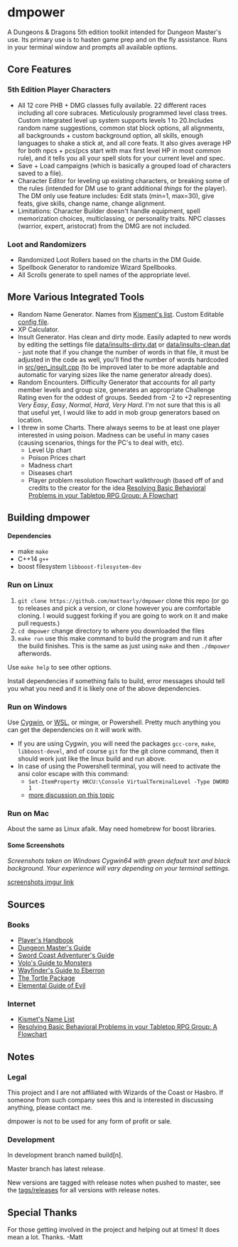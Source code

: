 # dmpower

A Dungeons & Dragons 5th edition toolkit intended for Dungeon Master's use. Its primary use is to hasten game prep and on the fly assistance. Runs in your terminal window and prompts all available options.

## Core Features

### 5th Edition Player Characters

- All 12 core PHB + DMG classes fully available. 22 different races including all core subraces. Meticulously programmed level class trees. Custom integrated level up system supports levels 1 to 20.Includes random name suggestions, common stat block options, all alignments, all backgrounds + custom background option, all skills, enough languages to shake a stick at, and all core feats. It also gives average HP for both npcs + pcs(pcs start with max first level HP in most common rule), and it tells you all your spell slots for your current level and spec.
- Save + Load campaigns (which is basically a grouped load of characters saved to a file).
- Character Editor for leveling up existing characters, or breaking some of the rules (intended for DM use to grant additional _things_ for the player). The DM only use feature includes: Edit stats (min=1, max=30), give feats, give skills, change name, change alignment.
- Limitations: Character Builder doesn't handle equipment, spell memorization choices, multiclassing, or personality traits. NPC classes (warrior, expert, aristocrat) from the DMG are not included.

### Loot and Randomizers

- Randomized Loot Rollers based on the charts in the DM Guide.
- Spellbook Generator to randomize Wizard Spellbooks.
- All Scrolls generate to spell names of the appropriate level.

## More Various Integrated Tools

- Random Name Generator. Names from [Kisment's list](http://www.dnd.kismetrose.com/pdfs/KismetsFantasyNames.pdf). Custom Editable [config file](data/names.dat).
- XP Calculator.
- Insult Generator. Has clean and dirty mode. Easily adapted to new words by editing the settings file [data/insults-dirty.dat](data/insults-dirty.dat) or [data/insults-clean.dat](data/insults-clean.dat) - just note that if you change the number of words in that file, it must be adjusted in the code as well, you'll find the number of words hardcoded in [src/gen_insult.cpp](src/gen_insult.cpp) (to be improved later to be more adaptable and automatic for varying sizes like the name generator already does).
- Random Encounters. Difficulty Generator that accounts for all party member levels and group size, generates an appropriate Challenge Rating even for the oddest of groups. Seeded from -2 to +2 representing _Very Easy_, _Easy_, _Normal_, _Hard_, _Very Hard_. I'm not sure that this is all that useful yet, I would like to add in mob group generators based on location.
- I threw in some Charts. There always seems to be at least one player interested in using poison. Madness can be useful in many cases (causing scenarios, things for the PC's to deal with, etc).
  - Level Up chart
  - Poison Prices chart
  - Madness chart
  - Diseases chart
  - Player problem resolution flowchart walkthrough (based off of and credits to the creator for the idea [Resolving Basic Behavioral Problems in your Tabletop RPG Group: A Flowchart](https://www.reddit.com/r/rpg/comments/3avp57/resolving_basic_behavioral_problems_in_your/)

## Building dmpower

#### Dependencies

- make `make`
- C++14 `g++`
- boost filesystem `libboost-filesystem-dev`

### Run on Linux

1. `git clone https://github.com/mattearly/dmpower` clone this repo (or go to releases and pick a version, or clone however you are comfortable cloning. I would suggest forking if you are going to work on it and make pull requests.)
2. `cd dmpower` change directory to where you downloaded the files
3. `make run` use this make command to build the program and run it after the build finishes. This is the same as just using `make` and then `./dmpower` afterwords.

Use `make help` to see other options.

Install dependencies if something fails to build, error messages should tell you what you need and it is likely one of the above dependencies.

### Run on Windows

Use [Cygwin](https://www.cygwin.com/), or [WSL](https://msdn.microsoft.com/commandline/wsl/about), or mingw, or Powershell. Pretty much anything you can get the dependencies on it will work with.

- If you are using Cygwin, you will need the packages `gcc-core`, `make`, `libboost-devel`, and of course `git` for the git clone command, then it should work just like the linux build and run above.
- In case of using the Powershell terminal, you will need to activate the ansi color escape with this command:
  - `Set-ItemProperty HKCU:\Console VirtualTerminalLevel -Type DWORD 1`
  - [more discussion on this topic](https://stackoverflow.com/questions/51680709/colored-text-output-in-powershell-console-using-ansi-vt100-codes)

### Run on Mac

About the same as Linux afaik. May need homebrew for boost libraries.

#### Some Screenshots

*Screenshots taken on Windows Cygwin64 with green default text and black background. Your experience will vary depending on your terminal settings.*

[screenshots imgur link](https://imgur.com/a/S3t73rI)

## Sources

### Books

- [Player's Handbook](http://dnd.wizards.com/products/tabletop-games/rpg-products/rpg_playershandbook)
- [Dungeon Master's Guide](http://dnd.wizards.com/products/tabletop-games/rpg-products/dungeon-masters-guide)
- [Sword Coast Adventurer's Guide](http://dnd.wizards.com/products/tabletop-games/rpg-products/sc-adventurers-guide)
- [Volo's Guide to Monsters](http://dnd.wizards.com/products/tabletop-games/rpg-products/volos-guide-to-monsters)
- [Wayfinder's Guide to Eberron](https://www.dmsguild.com/product/247882/wayfinders-guide-to-eberron-5e)
- [The Tortle Package](https://www.dmsguild.com/product/221716/Tortle-Package-5e)
- [Elemental Guide of Evil](https://www.dmsguild.com/product/145542/Elemental-Evil-Players-Companion-5e)

### Internet

- [Kismet's Name List](http://www.dnd.kismetrose.com/MyCharacterNameList.html)
- [Resolving Basic Behavioral Problems in your Tabletop RPG Group: A Flowchart](https://www.reddit.com/r/rpg/comments/3avp57/resolving_basic_behavioral_problems_in_your/)

## Notes

### Legal

This project and I are not affiliated with Wizards of the Coast or Hasbro. If someone from such company sees this and is interested in discussing anything, please contact me.

dmpower is not to be used for any form of profit or sale.

### Development

In development branch named build[n].

Master branch has latest release.

New versions are tagged with release notes when pushed to master, see the [tags/releases](https://github.com/mattearly/dmpower/releases) for all versions with release notes.

## Special Thanks

For those getting involved in the project and helping out at times! It does mean a lot. Thanks. -Matt
